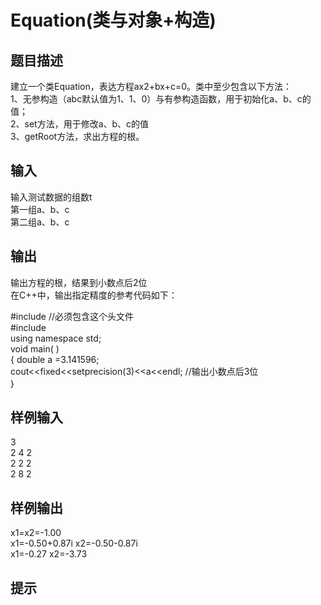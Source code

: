 # Equation(类与对象+构造)  
  
## 题目描述  
建立一个类Equation，表达方程ax2+bx+c=0。类中至少包含以下方法：  
1、无参构造（abc默认值为1、1、0）与有参构造函数，用于初始化a、b、c的值；  
2、set方法，用于修改a、b、c的值  
3、getRoot方法，求出方程的根。  
  
## 输入  
输入测试数据的组数t  
第一组a、b、c  
第二组a、b、c  
## 输出  
输出方程的根，结果到小数点后2位  
在C++中，输出指定精度的参考代码如下：  
  
#include <iomanip> //必须包含这个头文件  
#include <iostream>  
using namespace std;  
void main( )  
{ double a =3.141596;  
cout<<fixed<<setprecision(3)<<a<<endl;  //输出小数点后3位  
｝  
  
## 样例输入  
3  
2 4 2  
2 2 2  
2 8 2  
## 样例输出  
x1=x2=-1.00  
x1=-0.50+0.87i x2=-0.50-0.87i  
x1=-0.27 x2=-3.73  
## 提示  
  
